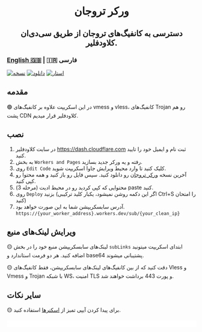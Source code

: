 <h1 align="center">
  ورکر تروجان
</h1>

<h2 align="center">
دسترسی به کانفیگ‌های تروجان از طریق سی‌دی‌ان کلاودفلیر.
  <h3>
    <a href="README.md">English 🇬🇧</a> | 🇮🇷 فارسی
  </h3> 
</h2>

[![نسخه](https://img.shields.io/github/v/release/surfboardv2ray/Trojan-worker?label=Version&color=blue)](https://github.com/surfboardv2ray/Trojan-worker/releases/latest)
[![دانلود](https://img.shields.io/github/downloads/surfboardv2ray/Trojan-worker/total?label=Downloads)](https://github.com/surfboardv2ray/Trojan-worker/releases/latest)
[![استار](https://img.shields.io/github/stars/surfboardv2ray/Trojan-worker?style=flat&label=Stars&color=tomato
)](https://github.com/surfboardv2ray/Trojan-worker)

## مقدمه
🟢 در این اسکریپت علاوه بر کانفیگ‌های vmess و vless، کانفیگ‌های Trojan رو هم پشت CDN کلاودفلیر قرار میدیم.

## نصب
1. در سایت کلاودفلیر https://dash.cloudflare.com ثبت نام و ایمیل خود را تایید کنید.
2. به بخش `Workers and Pages` رفته و یه ورکر جدید بسازید.
3. روی `Edit Code` کلیک کنید تا وارد محیط ویرایش جاوا اسکریپت شوید.
4. آخرین نسخه [ورکر تروجان](https://github.com/Surfboardv2ray/Trojan-worker/releases/latest/download/worker.js) رو دانلود کنید. سپس فایل رو باز کنید و همه محتوا رو کپی کنید.
5. محتوایی که کپی کردید رو در محیط ادیت (مرحله 3) paste کنید.
6. روی `Deploy` بزنید (اگر این دکمه روشن نمیشود، یکبار کلید ترکیبی Ctrl+S را امتحان کنید)
7. آدرس سابسکریپشن شما به این صورت خواهد بود. `https://{your_worker_address}.workers.dev/sub/{your_clean_ip}`

## ویرایش لینک‌های منبع
🟡 لینک‌های سابسکریپشن منبع خود را در بخش `subLinks` ابتدای اسکریپت میتونید اضافه کنید. هر دو فرمت استاندارد و base64 پشتیبانی میشوند.

🟡 دقت کنید که از بین کانفیگ‌های لینک‌های سابسکریپشن، فقط کانفیگ‌های Vless و Vmess و Trojan با شبکه WS، امنیت TLS و پورت 443 برداشت خواهند شد.

## سایر نکات
🟡 برای پیدا کردن آیپی تمیز از [اسکنرها](https://ircf.space/scanner.html) استفاده کنید.

![0](./assets/redline.gif)
